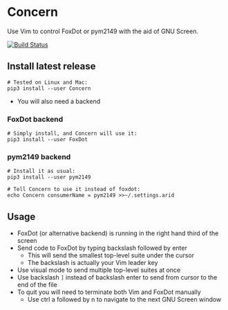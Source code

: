 # Concern
Use Vim to control FoxDot or pym2149 with the aid of GNU Screen.

[![Build Status](https://travis-ci.org/combatopera/Concern.svg?branch=master)](https://travis-ci.org/combatopera/Concern)

## Install latest release
```
# Tested on Linux and Mac:
pip3 install --user Concern
```
* You will also need a backend

### FoxDot backend
```
# Simply install, and Concern will use it:
pip3 install --user FoxDot
```
### pym2149 backend
```
# Install it as usual:
pip3 install --user pym2149

# Tell Concern to use it instead of foxdot:
echo Concern consumerName = pym2149 >>~/.settings.arid
```
## Usage
* FoxDot (or alternative backend) is running in the right hand third of the screen
* Send code to FoxDot by typing backslash followed by enter
    * This will send the smallest top-level suite under the cursor
    * The backslash is actually your Vim leader key
* Use visual mode to send multiple top-level suites at once
* Use backslash `]` instead of backslash enter to send from cursor to the end of the file
* To quit you will need to terminate both Vim and FoxDot manually
    * Use ctrl a followed by n to navigate to the next GNU Screen window
